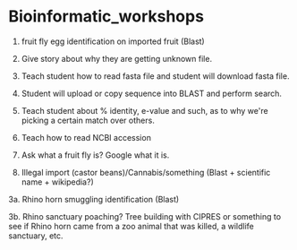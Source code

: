 # Bioinformatic_workshops

1. fruit fly egg identification on imported fruit (Blast)

1. Give story about why they are getting unknown file.
2. Teach student how to read fasta file and student will download fasta file.
3. Student will upload or copy sequence into BLAST and perform search.
4. Teach student about % identity, e-value and such, as to why we're picking a certain match over others.
5. Teach how to read NCBI accession
6. Ask what a fruit fly is? Google what it is.





2. Illegal import (castor beans)/Cannabis/something (Blast + scientific name + wikipedia?)

3a. Rhino horn smuggling identification (Blast)

3b. Rhino sanctuary poaching? Tree building with CIPRES or something to see if Rhino horn came from a zoo animal that was killed, a wildlife sanctuary, etc. 
